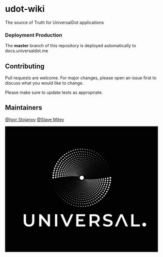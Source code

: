 # udot-wiki

The source of Truth for UniversalDot applications

### Deployment Production

The **master** branch of this repository is deployed automatically to docs.universaldot.me

## Contributing
Pull requests are welcome. For major changes, please open an issue first to discuss what you would like to change.

Please make sure to update tests as appropriate.

## Maintainers

[@Igor Stojanov](https://github.com/JosephKnecht-lab)
[@Slave Mitev](https://github.com/smitev)

![Logo](https://github.com/UniversalDot/documents/blob/master/logo/rsz_jpg-02.jpg)


